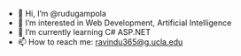- 👋 Hi, I’m @rudugampola
- 👀 I’m interested in Web Development, Artificial Intelligence 
- 🌱 I’m currently learning C# ASP.NET 
- 📫 How to reach me: ravindu365@g.ucla.edu

<!---
rudugampola/rudugampola is a ✨ special ✨ repository because its `README.md` (this file) appears on your GitHub profile.
You can click the Preview link to take a look at your changes.
--->
